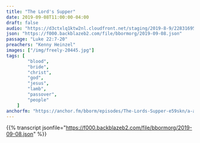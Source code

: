 ```yaml
---
title: "The Lord's Supper"
date: 2019-09-08T11:00:00-04:00
draft: false
audio: "https://d3ctxlq1ktw2nl.cloudfront.net/staging/2019-8-9/22831695-44100-2-ff85ff4289ef3.m4a"
json: "https://f000.backblazeb2.com/file/bbormorg/2019-09-08.json"
passage: "Luke 22:7-20"
preachers: "Kenny Heinzel"
images: ["/img/freely-20445.jpg"]
tags: [
        "blood",
        "bride",
        "christ",
        "god",
        "jesus",
        "lamb",
        "passover",
        "people"
    ]
anchorfm: "https://anchor.fm/bborm/episodes/The-Lords-Supper-e59skn/a-amn94f"
---
```

{{% transcript jsonfile="https://f000.backblazeb2.com/file/bbormorg/2019-09-08.json" %}}
